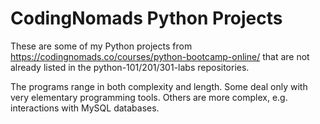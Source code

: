 # CodingNomads Python Projects

These are some of my Python projects from https://codingnomads.co/courses/python-bootcamp-online/ that are not already listed in the python-101/201/301-labs repositories.

The programs range in both complexity and length. Some deal only with very elementary programming tools. Others are more complex, e.g. interactions with MySQL databases.
